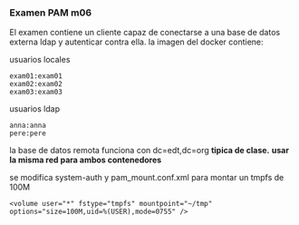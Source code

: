 ### Examen PAM m06

El examen contiene un cliente capaz de conectarse a una base de datos externa ldap y autenticar contra ella.
la imagen del docker contiene:

usuarios locales

```
exam01:exam01
exam02:exam02
exam03:exam03
```
usuarios ldap

```
anna:anna
pere:pere
```
la base de datos remota funciona con  dc=edt,dc=org **tipica de clase.**
**usar la misma red para ambos contenedores**

se modifica system-auth y pam_mount.conf.xml para montar un tmpfs de 100M

```
<volume user="*" fstype="tmpfs" mountpoint="~/tmp" options="size=100M,uid=%(USER),mode=0755" />
```
